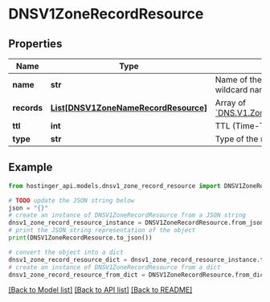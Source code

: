 # DNSV1ZoneRecordResource


## Properties

Name | Type | Description | Notes
------------ | ------------- | ------------- | -------------
**name** | **str** | Name of the record (use &#x60;@&#x60; for wildcard name) | [optional] 
**records** | [**List[DNSV1ZoneNameRecordResource]**](DNSV1ZoneNameRecordResource.md) | Array of [&#x60;DNS.V1.Zone.NameRecordResource&#x60;](#model/dnsv1zonenamerecordresource) | [optional] 
**ttl** | **int** | TTL (Time-To-Live) of the record | [optional] 
**type** | **str** | Type of the record | [optional] 

## Example

```python
from hostinger_api.models.dnsv1_zone_record_resource import DNSV1ZoneRecordResource

# TODO update the JSON string below
json = "{}"
# create an instance of DNSV1ZoneRecordResource from a JSON string
dnsv1_zone_record_resource_instance = DNSV1ZoneRecordResource.from_json(json)
# print the JSON string representation of the object
print(DNSV1ZoneRecordResource.to_json())

# convert the object into a dict
dnsv1_zone_record_resource_dict = dnsv1_zone_record_resource_instance.to_dict()
# create an instance of DNSV1ZoneRecordResource from a dict
dnsv1_zone_record_resource_from_dict = DNSV1ZoneRecordResource.from_dict(dnsv1_zone_record_resource_dict)
```
[[Back to Model list]](../README.md#documentation-for-models) [[Back to API list]](../README.md#documentation-for-api-endpoints) [[Back to README]](../README.md)



